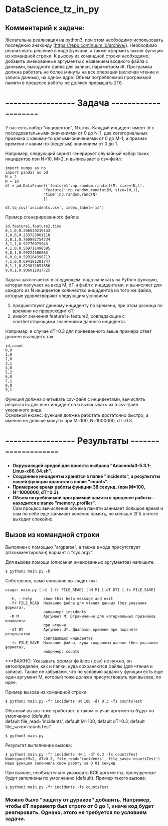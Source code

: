 # DataScience_tz_in_py  
  
## Комментарий к задаче: 

Желательна реализация на python3, при этом необходимо использовать последнюю анаконду (https://repo.continuum.io/archive/). Необходимо реализовать решение в виде функции, а также оформить вызов функции из командной строки. К вызову из командной строки необходимо, добавить именованные аргументы с названием входного файла с данными, выходного файла для записи, параметром dt. Программа должна работать не более минуты на все операции (включая чтение и запись данных), на одном ядре. Объем потребляемой программой памяти в процессе работы не должен превышать 2Гб.  
  
# ----------------- Задача -------------------- 
  
У нас есть набор "инцидентов", N штук. Каждый инцидент имеет id с последовательными значениями от 0 до N-1, два категориальных признака с какими-то целыми значениями от 0 до M-1, и признак времени с каким-то (нецелым) значением от 0 до 1.  
  
Например, следующий скрипт генерирует случайный набор таких инцидентов при N=10, M=2, и выписывает в csv-файл:  
  
```
import numpy as np
import pandas as pd
M = 2
N = 10
df = pd.DataFrame({'feature1':np.random.randint(M, size=(N,)),
                 'feature2':np.random.randint(M, size=(N,)),
                 'time':np.random.rand(N)
                 })

df.to_csv('incidents.csv', index_label='id')
```
  
Пример сгенерированного файла:  
```
id,feature1,feature2,time
0,1,0,0.206520219143
1,0,0,0.233725001118
2,0,1,0.760992754734
3,1,1,0.92776979943
4,1,0,0.569711498585
5,0,1,0.99224586863
6,0,0,0.593264390713
7,1,0,0.694181201747
8,1,1,0.823812651856
9,0,1,0.906011017725
```
  
Задача заключается в следующем: надо написать на Python функцию, которая получает на вход M, dT и файл с инцидентами, и вычисляет для каждого из N инцидентов количество инцидентов из того же файла, которые удовлетворяют следующим условиям:  
1. предшествуют данному инциденту по времени, при этом разница по времени не превосходит dT;  
2. имеют значения feature1 и feature2, совпадающие с соответствующими значениями данного инцидента.  
  
Например, в случае dT=0.3 для приведенного выше примера ответ должен выглядеть так:  
```
id,count
0,0
1,0
2,0
3,1
4,0
5,2
6,0
7,1
8,0
9,1
```
  
Функция должна считывать csv-файл с инцидентами, вычислять результаты для всех инцидентов и выписывать их в csv-файл указанного вида.  
Основной нюанс: функция должна работать достаточно быстро, а именно не дольше минуты при M=100, N=1000000, dT=0.3.  

# ----------------- Результаты --------------------  
  
- **Окружающей средой для проекта выбрана "Anaconda3-5.3.1-Linux-x86_64.sh".**
- **Созданные инциденты хранятся в папке "incidents", а результаты нашей функции хранятся в папке "counts".**  
- **Примерное время работы функции 38 секунд. (при M=100, N=1000000, dT=0.3).**  
- **Объем потребляемой программой памяти в процессе работы - находится в папке "memory_profiler".**  
Сам процесс вычисления объема памяти занимает большое время и сам по себе еще занимает конечно память, но меньше 2ГБ в итоге выходит спокойно.

## Вызов из командной строки  
  
Выполнен с помощью "argparse", а также в коде присутствует (откомментирован) вариант с "sys.argv".  
  
Для вызова помощи (описания именованных аргументов) напишите:  
```
$ python3 main.py -h
```

Собственно, само описание выглядит так:  
```
usage: main.py [-h] [-fr FILE_READ] [-M M] [-dT DT] [-fs FILE_SAVE]

  -h, --help     show this help message and exit
  -fr FILE_READ  Название файла для чтения данных (без указания формата),
                 например: incidents
  -M M           Аргумент M. Ограничение для катериальных признаков инцидента
                 при чтении
  -dT DT         Аргумент dT. Диапазон времени при подсчете результатов
                 совпадающих инцидентов
  -fs FILE_SAVE  Название файла, куда сохраняем данные (без указания формата),
                 например: counts
```
  ***ВАЖНО: Указывать формат файлов (.csv) не нужно, он автоопределён, как и папки, куда сохраняются файлы (для чтения и записи). Также не забываем, что по условию задачи у функции есть еще один аргумент М, который тоже должен присутствовать при вызове, по идее.
   
Пример вызова из командной строки:  
``` 
$ python3 main.py -fr incidents -M 100 -dT 0.3 -fs countsTest
```
Обычный вызов тоже сработает, в таком случае аргументы будут по умолчанию (default):  
default file_read='incidents', default M=100, default dT=0.3, default file_save='countsTest'  
```
$ python3 main.py
```
   
Результат выполнение вызова:  
```
$ python3 main.py -fr incidents -M 1 -dT 0.3 -fs countsTest
Namespace(M=2, dT=0.3, file_read='incidents', file_save='countsTest')
Наша функция закончила свою работу за 0.01 секунд
```

При вызове, необязательно указывать ВСЕ аргументы, пропущенные будут заполнены по умолчанию (default). 
Пример такого вызова:  
```
$ python3 main.py -fr incidents -fs countsTest
```
  
### Можно было "защиту от дураков" добавить. Например, чтобы dT параметр был строго от 0 до 1, иначе код будет реагировать. Однако, этого не требуется по условиям задачи. 

